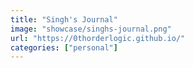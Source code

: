 ```yaml
---
title: "Singh's Journal"
image: "showcase/singhs-journal.png"
url: "https://0thorderlogic.github.io/"
categories: ["personal"]
---
```

